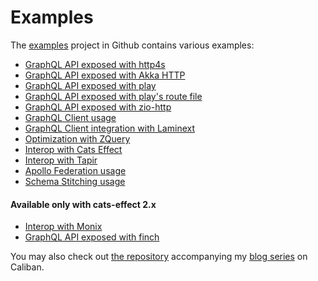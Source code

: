# Examples
The [examples](https://github.com/ghostdogpr/caliban/tree/master/examples/) project in Github contains various examples:
- [GraphQL API exposed with http4s](https://github.com/ghostdogpr/caliban/tree/master/examples/src/main/scala/example/http4s)
- [GraphQL API exposed with Akka HTTP](https://github.com/ghostdogpr/caliban/tree/master/examples/src/main/scala/example/akkahttp)
- [GraphQL API exposed with play](https://github.com/ghostdogpr/caliban/tree/master/examples/src/main/scala/example/play)
- [GraphQL API exposed with play's route file](https://github.com/rlavolee/caliban-play-with-route-file)
- [GraphQL API exposed with zio-http](https://github.com/ghostdogpr/caliban/tree/master/examples/src/main/scala/example/ziohttp)
- [GraphQL Client usage](https://github.com/ghostdogpr/caliban/tree/master/examples/src/main/scala/example/client)
- [GraphQL Client integration with Laminext](https://github.com/ghostdogpr/caliban/tree/master/client-laminext/src/test/scala/caliban/client/laminext)
- [Optimization with ZQuery](https://github.com/ghostdogpr/caliban/tree/master/examples/src/main/scala/example/optimizations)
- [Interop with Cats Effect](https://github.com/ghostdogpr/caliban/tree/master/examples/src/main/scala/example/interop/cats)
- [Interop with Tapir](https://github.com/ghostdogpr/caliban/tree/master/examples/src/main/scala/example/tapir)
- [Apollo Federation usage](https://github.com/ghostdogpr/caliban/tree/master/examples/src/main/scala/example/federation)
- [Schema Stitching usage](https://github.com/ghostdogpr/caliban/tree/master/examples/src/main/scala/example/stitching)

#### Available only with cats-effect 2.x
- [Interop with Monix](https://github.com/ghostdogpr/caliban/tree/master/examples/src/main/scala/example/interop/monix)
- [GraphQL API exposed with finch](https://github.com/ghostdogpr/caliban/tree/master/examples/src/main/scala/example/finch)

You may also check out [the repository](https://github.com/ghostdogpr/caliban-blog-series) accompanying my [blog series](https://medium.com/@ghostdogpr/graphql-in-scala-with-caliban-part-1-8ceb6099c3c2) on Caliban.